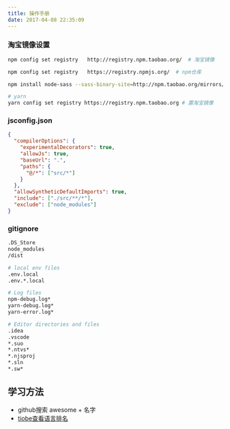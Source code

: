 ```yaml
---
title: 操作手册
date: 2017-04-08 22:35:09
---
```

### 淘宝镜像设置
```bash
npm config set registry   http://registry.npm.taobao.org/  # 淘宝镜像

npm config set registry   https://registry.npmjs.org/  # npm仓库

npm install node-sass --sass-binary-site=http://npm.taobao.org/mirrors/node-sass # node-sass

# yarn
yarn config set registry https://registry.npm.taobao.org # 置淘宝镜像
```

### jsconfig.json
```json
{
  "compilerOptions": {
    "experimentalDecorators": true,
    "allowJs": true,
    "baseUrl": ".",
    "paths": {
      "@/*": ["src/*"]
    }
  },
  "allowSyntheticDefaultImports": true,
  "include": ["./src/**/*"],
  "exclude": ["node_modules"]
}

```

### gitignore

```bash
.DS_Store
node_modules
/dist

# local env files
.env.local
.env.*.local

# Log files
npm-debug.log*
yarn-debug.log*
yarn-error.log*

# Editor directories and files
.idea
.vscode
*.suo
*.ntvs*
*.njsproj
*.sln
*.sw*

```

## 学习方法
- github搜索 awesome + 名字
- [tiobe查看语言排名](https://www.tiobe.com/tiobe-index/)
  